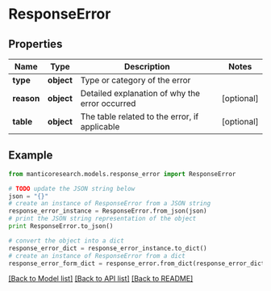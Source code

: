 # ResponseError


## Properties

Name | Type | Description | Notes
------------ | ------------- | ------------- | -------------
**type** | **object** | Type or category of the error | 
**reason** | **object** | Detailed explanation of why the error occurred | [optional] 
**table** | **object** | The table related to the error, if applicable | [optional] 

## Example

```python
from manticoresearch.models.response_error import ResponseError

# TODO update the JSON string below
json = "{}"
# create an instance of ResponseError from a JSON string
response_error_instance = ResponseError.from_json(json)
# print the JSON string representation of the object
print ResponseError.to_json()

# convert the object into a dict
response_error_dict = response_error_instance.to_dict()
# create an instance of ResponseError from a dict
response_error_form_dict = response_error.from_dict(response_error_dict)
```
[[Back to Model list]](../README.md#documentation-for-models) [[Back to API list]](../README.md#documentation-for-api-endpoints) [[Back to README]](../README.md)


